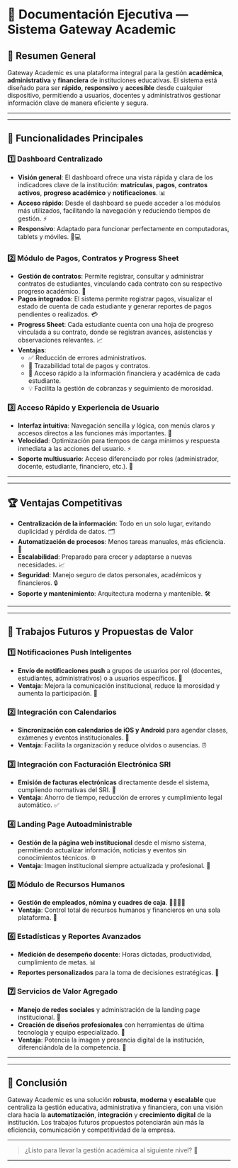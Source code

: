 
# 🚀 Documentación Ejecutiva — Sistema Gateway Academic


## 📝 Resumen General


Gateway Academic es una plataforma integral para la gestión **académica**, **administrativa** y **financiera** de instituciones educativas. El sistema está diseñado para ser **rápido**, **responsivo** y **accesible** desde cualquier dispositivo, permitiendo a usuarios, docentes y administrativos gestionar información clave de manera eficiente y segura.

---


---

## 🧩 Funcionalidades Principales


### 1️⃣ Dashboard Centralizado

- **Visión general**: El dashboard ofrece una vista rápida y clara de los indicadores clave de la institución: **matrículas**, **pagos**, **contratos activos**, **progreso académico** y **notificaciones**. 📊
- **Acceso rápido**: Desde el dashboard se puede acceder a los módulos más utilizados, facilitando la navegación y reduciendo tiempos de gestión. ⚡️
- **Responsivo**: Adaptado para funcionar perfectamente en computadoras, tablets y móviles. 📱💻


### 2️⃣ Módulo de Pagos, Contratos y Progress Sheet

- **Gestión de contratos**: Permite registrar, consultar y administrar contratos de estudiantes, vinculando cada contrato con su respectivo progreso académico. 📑
- **Pagos integrados**: El sistema permite registrar pagos, visualizar el estado de cuenta de cada estudiante y generar reportes de pagos pendientes o realizados. 💳
- **Progress Sheet**: Cada estudiante cuenta con una hoja de progreso vinculada a su contrato, donde se registran avances, asistencias y observaciones relevantes. 📈
- **Ventajas**:
  - ✅ Reducción de errores administrativos.
  - 🔗 Trazabilidad total de pagos y contratos.
  - 🚀 Acceso rápido a la información financiera y académica de cada estudiante.
  - 💡 Facilita la gestión de cobranzas y seguimiento de morosidad.


### 3️⃣ Acceso Rápido y Experiencia de Usuario

- **Interfaz intuitiva**: Navegación sencilla y lógica, con menús claros y accesos directos a las funciones más importantes. 🧭
- **Velocidad**: Optimización para tiempos de carga mínimos y respuesta inmediata a las acciones del usuario. ⚡️
- **Soporte multiusuario**: Acceso diferenciado por roles (administrador, docente, estudiante, financiero, etc.). 👥

---


---

## 🏆 Ventajas Competitivas

- **Centralización de la información**: Todo en un solo lugar, evitando duplicidad y pérdida de datos. 🗂️
- **Automatización de procesos**: Menos tareas manuales, más eficiencia. 🤖
- **Escalabilidad**: Preparado para crecer y adaptarse a nuevas necesidades. 📈
- **Seguridad**: Manejo seguro de datos personales, académicos y financieros. 🔒
- **Soporte y mantenimiento**: Arquitectura moderna y mantenible. 🛠️

---


---

## 🔮 Trabajos Futuros y Propuestas de Valor


### 1️⃣ Notificaciones Push Inteligentes

- **Envío de notificaciones push** a grupos de usuarios por rol (docentes, estudiantes, administrativos) o a usuarios específicos. 📲
- **Ventaja**: Mejora la comunicación institucional, reduce la morosidad y aumenta la participación. 📢


### 2️⃣ Integración con Calendarios

- **Sincronización con calendarios de iOS y Android** para agendar clases, exámenes y eventos institucionales. 📆
- **Ventaja**: Facilita la organización y reduce olvidos o ausencias. ⏰


### 3️⃣ Integración con Facturación Electrónica SRI

- **Emisión de facturas electrónicas** directamente desde el sistema, cumpliendo normativas del SRI. 🧾
- **Ventaja**: Ahorro de tiempo, reducción de errores y cumplimiento legal automático. ✅


### 4️⃣ Landing Page Autoadministrable

- **Gestión de la página web institucional** desde el mismo sistema, permitiendo actualizar información, noticias y eventos sin conocimientos técnicos. 🌐
- **Ventaja**: Imagen institucional siempre actualizada y profesional. 🏫


### 5️⃣ Módulo de Recursos Humanos

- **Gestión de empleados, nómina y cuadres de caja**. 👩‍💼👨‍💼
- **Ventaja**: Control total de recursos humanos y financieros en una sola plataforma. 💼


### 6️⃣ Estadísticas y Reportes Avanzados

- **Medición de desempeño docente**: Horas dictadas, productividad, cumplimiento de metas. 📊
- **Reportes personalizados** para la toma de decisiones estratégicas. 📑


### 7️⃣ Servicios de Valor Agregado

- **Manejo de redes sociales** y administración de la landing page institucional. 📱
- **Creación de diseños profesionales** con herramientas de última tecnología y equipo especializado. 🎨
- **Ventaja**: Potencia la imagen y presencia digital de la institución, diferenciándola de la competencia. 🌟

---


---

## 🏁 Conclusión


Gateway Academic es una solución **robusta**, **moderna** y **escalable** que centraliza la gestión educativa, administrativa y financiera, con una visión clara hacia la **automatización**, **integración** y **crecimiento digital** de la institución. Los trabajos futuros propuestos potenciarán aún más la eficiencia, comunicación y competitividad de la empresa.

---


> ¿Listo para llevar la gestión académica al siguiente nivel? 🚀

---
